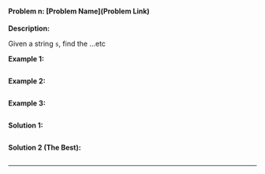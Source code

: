 #### Problem n: [Problem Name](Problem Link)

**Description:**

Given a string `s`, find the ...etc

**Example 1:**
```plaintext

```

**Example 2:**
```plaintext

```

**Example 3:**
```plaintext

```

**Solution 1:**
```java

```

**Solution 2 (The Best):**
```java

```
***
